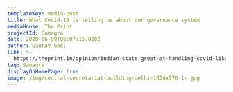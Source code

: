 ```yaml
---
templateKey: media-post
title: What Covid-19 is telling us about our governance system
mediaHouse: The Print
projectId: Samagra
date: 2020-06-09T06:07:15.820Z
author: Gaurav Goel
link: >-
  https://theprint.in/opinion/indian-state-great-at-handling-covid-like-crises-but-not-complexities/438350/
tag: Samagra
displayOnHomePage: true
image: /img/central-secretariat-building-delhi-1024x576-1-.jpg
---
```


